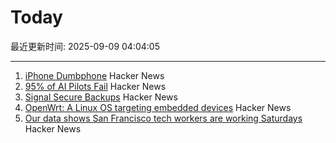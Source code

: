 # Today

最近更新时间: 2025-09-09 04:04:05

--- 
1. [iPhone Dumbphone](https://stopa.io/post/297) Hacker News
2. [95% of AI Pilots Fail](https://www.selector.ai/blog/95-of-ai-pilots-fail-heres-how-to-be-the-5/) Hacker News
3. [Signal Secure Backups](https://signal.org/blog/introducing-secure-backups/) Hacker News
4. [OpenWrt: A Linux OS targeting embedded devices](https://openwrt.org/) Hacker News
5. [Our data shows San Francisco tech workers are working Saturdays](https://ramp.com/velocity/san-francisco-tech-workers-996-schedule) Hacker News

